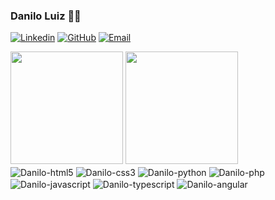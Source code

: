 ### Danilo Luiz 🙋‍♂️

[![Linkedin](https://img.shields.io/badge/LinkedIn-0077B5?style=for-the-badge&logo=linkedin&logoColor=white)](https://www.linkedin.com/in/danilo-nestrovick/)
[![GitHub](https://img.shields.io/badge/GitHub-100000?style=for-the-badge&logo=github&logoColor=white)](https://github.com/Nestrovick)
[![Email](https://img.shields.io/badge/Email-D14836?style=for-the-badge&logo=gmail&logoColor=white)](mailto:daniloluiz2312@gmail.com)

<div style="display: inline_block">
<img height=180em src="https://github-readme-stats.vercel.app/api?username=Nestrovick&show_icons=true&theme=dark#gh-dark-mode-only https://github.com/Nestrovick/github-readme-stats#gh-dark-mode-only"> 
<img height=180em src="https://github-readme-stats.vercel.app/api/top-langs/?username=Nestrovick&&theme=dark">
</div>

<div style="display: inline_block">
<img align="center" alt="Danilo-html5" src="https://img.shields.io/badge/HTML5-E34F26?style=for-the-badge&logo=html5&logoColor=white"/> 
<img align="center" alt="Danilo-css3" src="https://img.shields.io/badge/CSS3-1572B6?style=for-the-badge&logo=css3&logoColor=white"/> 
<img align="center" alt="Danilo-python" src="https://img.shields.io/badge/Python-14354C?style=for-the-badge&logo=python&logoColor=white"/> 
<img align="center" alt="Danilo-php" src="https://img.shields.io/badge/PHP-777BB4?style=for-the-badge&logo=php&logoColor=white"/> 
<img align="center" alt="Danilo-javascript" src="https://img.shields.io/badge/JavaScript-F7DF1E?style=for-the-badge&logo=javascript&logoColor=black"/>
<img align="center" alt="Danilo-typescript" src="https://img.shields.io/badge/TypeScript-007ACC?style=for-the-badge&logo=typescript&logoColor=white"/>
<img align="center" alt="Danilo-angular" src="https://img.shields.io/badge/Angular-DD0031?style=for-the-badge&logo=angular&logoColor=white"/>
</div>
